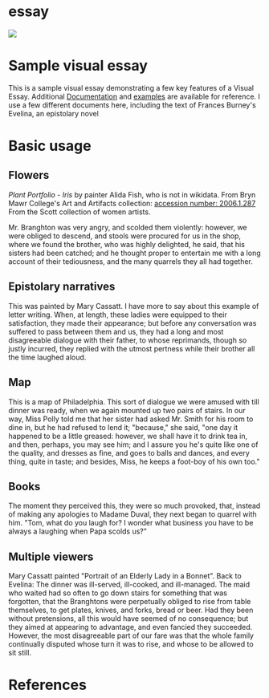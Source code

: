 # essay

<a href="https://juncture-digital.org"><img src="https://juncture-digital.org/images/ve-button.png"></a>

<param ve-config 
       title="Letters and flowers"
       author="Alice McGrath"
       banner="https://iiif.juncture-digital.org/banner/?url=https://upload.wikimedia.org/wikipedia/commons/4/47/Bartholomeus_Johannes_van_Hove%2C_Het_Mauritshuis_te_Den_Haag.jpg" 
       layout="vertical">

<!-- Entities discussed throughout the essay are typically defined before the essay text and
     are thus available in all text.  Entity identifiers (QIDs) can be found in either
     Wikipedia or Wikidata (https://www.wikidata.org)> -->
<param ve-entity eid="Q185372"> <!-- Girl with a Pearl Earring painting -->
<param ve-entity eid="Q173223"> <!-- Mary Cassatt -->
<param ve-entity eid="Q18519125"> <!-- Portrait of an elderly lady in a bonnet: red background -->
<param ve-entity eid="Q36600"> <!-- The Hague -->
<param ve-entity title="Philadelphia" eid="Q1345" fill="#92086D">
<!--Frances Burney, Evelina-->
<param ve-entity title="epistolary novel" eid="Q465821">


# Sample visual essay

This is a sample visual essay demonstrating a few key features of a Visual Essay. Additional [Documentation](https://github.com/JSTOR-Labs/juncture/wiki) and [examples](https://jstor-labs.github.io/juncture-examples) are available for reference. I use a few different documents here, including the text of Frances Burney's Evelina, an epistolary novel
<param ve-image 
       url="https://triarte.brynmawr.edu/Media/images/1972.1_BMC_f.jpg">
 <param ve-entity title="epistolary novel" eid="Q465821">      

# Basic usage

## Flowers

_Plant Portfolio - Iris_ by painter Alida Fish, who is not in wikidata. From Bryn Mawr College's Art and Artifacts collection: [accession number: 2006.1.287](https://triarte.brynmawr.edu/artist-maker/info/22047)
From the Scott collection of women artists. 

<param ve-image
       label="Plant Portfolio - Iris"
       description="Painting of an Iris by Alida Fish"
       license="Bryn Mawr College"
       url="https://triarte.brynmawr.edu/Media/images/2006.1.287_BMC_f_3.jpg">
       
Mr. Branghton was very angry, and scolded them violently: however, we were obliged to descend, and stools were procured for us in the shop, where we found the brother, who was highly delighted, he said, that his sisters had been catched; and he thought proper to entertain me with a long account of their tediousness, and the many quarrels they all had together.

## Epistolary narratives

This was painted by Mary Cassatt. I have more to say about this example of letter writing. When, at length, these ladies were equipped to their satisfaction, they made their appearance; but before any conversation was suffered to pass between them and us, they had a long and most disagreeable dialogue with their father, to whose reprimands, though so justly incurred, they replied with the utmost pertness while their brother all the time laughed aloud.

<param ve-image 
       url="https://triarte.brynmawr.edu/Media/images/1972.1_BMC_f.jpg">
<param ve-entity eid="Q173223" title="Mary Cassatt">

## Map

This is a map of Philadelphia. This sort of dialogue we were amused with till dinner was ready, when we again mounted up two pairs of stairs. In our way, Miss Polly told me that her sister had asked Mr. Smith for his room to dine in, but he had refused to lend it; "because," she said, "one day it happened to be a little greased: however, we shall have it to drink tea in, and then, perhaps, you may see him; and I assure you he's quite like one of the quality, and dresses as fine, and goes to balls and dances, and every thing, quite in taste; and besides, Miss, he keeps a foot-boy of his own too."

<param ve-entity title="Philadelphia" eid="Q1345" fill="#92086D">
<param ve-map center="Q1345" zoom="11" prefer-geojson marker-type="circle">
<param ve-map-layer geojson active url="https://digitalscholarship.brynmawr.edu/livingcampus/lc-data.geojson" title="Plants on Campus">

## Books

The moment they perceived this, they were so much provoked, that, instead of making any apologies to Madame Duval, they next began to quarrel with him. "Tom, what do you laugh for? I wonder what business you have to be always a laughing when Papa scolds us?"
<param ve-image manifest="https://digi.vatlib.it/iiif/MSS_Vat.lat.3773/manifest.json" >

## Multiple viewers

Mary Cassatt painted "Portrait of an Elderly Lady in a Bonnet". Back to Evelina: The dinner was ill-served, ill-cooked, and ill-managed. The maid who waited had so often to go down stairs for something that was forgotten, that the Branghtons were perpetually obliged to rise from table themselves, to get plates, knives, and forks, bread or beer. Had they been without pretensions, all this would have seemed of no consequence; but they aimed at appearing to advantage, and even fancied they succeeded. However, the most disagreeable part of our fare was that the whole family continually disputed whose turn it was to rise, and whose to be allowed to sit still.

<param ve-image 
       url="https://www.wikidata.org/wiki/Q18519125#/media/File:Portrait_of_an_Elderly_Lady_in_a_Bonnet_-_Red_Background_by_Mary_Cassatt.jpg">
<param ve-entity eid="Q18519125" title="Portrait of an Elderly Lady in a Bonnet"=>

# References

